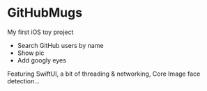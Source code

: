 # GitHubMugs

My first iOS toy project

- Search GitHub users by name
- Show pic
- Add googly eyes

Featuring SwiftUI, a bit of threading & networking, Core Image face detection…
